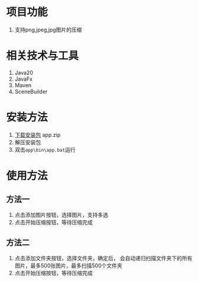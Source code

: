 # 项目功能
1. 支持png,jpeg,jpg图片的压缩
# 相关技术与工具
1. Java20
2. JavaFx
3. Maven
4. SceneBuilder
# 安装方法
1. [下载安装包](https://github.com/isghost/black-cat/releases/tag/v0.0.1) app.zip
2. 解压安装包
3. 双击`app\bin\app.bat`运行
# 使用方法
## 方法一
1. 点击添加图片按钮，选择图片，支持多选
2. 点击开始压缩按钮，等待压缩完成
## 方法二
1. 点击添加文件夹按钮，选择文件夹，确定后， 会自动递归扫描文件夹下的所有图片，最多500张图片，最多扫描500个文件夹
2. 点击开始压缩按钮，等待压缩完成